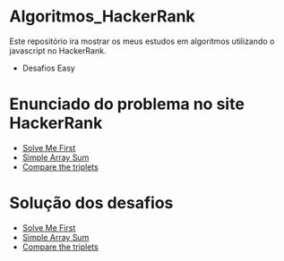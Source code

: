 # Algoritmos_HackerRank

Este repositório ira mostrar os meus estudos em algoritmos utilizando o javascript no HackerRank.

- Desafios Easy

# Enunciado do problema no site HackerRank

- [Solve Me First](solve-me-first-English.pdf)
- [Simple Array Sum](https://www.hackerrank.com/challenges/solve-me-first/problem?isFullScreen=true)
- [Compare the triplets](https://www.hackerrank.com/challenges/compare-the-triplets/problem?isFullScreen=true)

# Solução dos desafios

- [Solve Me First](https://github.com/macmiller87/Algoritmos_HackerRank/blob/main/Solve_me_first/index.js)
- [Simple Array Sum](https://github.com/macmiller87/Algoritmos_HackerRank/blob/main/Simple_array_sum/index.js)
- [Compare the triplets](https://github.com/macmiller87/Algoritmos_HackerRank/blob/main/Compare_the_triplets/index.js)


